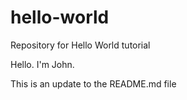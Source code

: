 # hello-world
Repository for Hello World tutorial

Hello. I'm John.

This is an update to the README.md file

